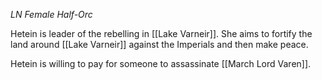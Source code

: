*LN Female Half-Orc*

Hetein is leader of the rebelling in [[Lake Varneir]]. She aims to fortify the land around [[Lake Varneir]] against the Imperials and then make peace.

Hetein is willing to pay for someone to assassinate [[March Lord Varen]].